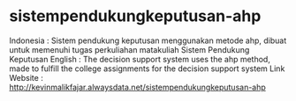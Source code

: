 # sistempendukungkeputusan-ahp
Indonesia : Sistem pendukung keputusan menggunakan metode ahp, dibuat untuk memenuhi tugas perkuliahan matakuliah Sistem Pendukung Keputusan
English : The decision support system uses the ahp method, made to fulfill the college assignments for the decision support system
Link Website : http://kevinmalikfajar.alwaysdata.net/sistempendukungkeputusan-ahp
